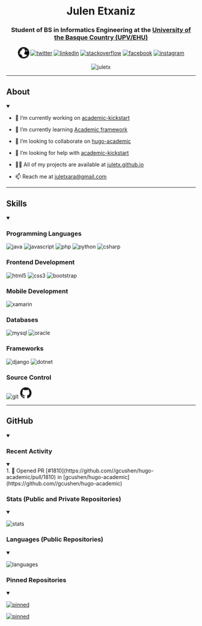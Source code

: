 <h1 align="center">Julen Etxaniz</h1>

<h3 align="center">Student of BS in Informatics Engineering at the <a href="https://www.ehu.eus/en/en-home" target="blank">University of the Basque Country (UPV/EHU)</a></h3>

<p align="center">
<a href="https://juletx.github.io" target="blank"><img align="center" src="https://raw.githubusercontent.com/iconic/open-iconic/master/svg/globe.svg" alt="website" height="30" width="30" /></a>
<a href="https://twitter.com/juletxara" target="blank"><img align="center" src="https://cdn.jsdelivr.net/npm/simple-icons@3.0.1/icons/twitter.svg" alt="twitter" height="30" width="30" /></a>
<a href="https://www.linkedin.com/in/juletxara/?locale=en_US" target="blank"><img align="center" src="https://cdn.jsdelivr.net/npm/simple-icons@3.0.1/icons/linkedin.svg" alt="linkedin" height="30" width="30" /></a>
<a href="https://stackoverflow.com/users/12519473" target="blank"><img align="center" src="https://cdn.jsdelivr.net/npm/simple-icons@3.0.1/icons/stackoverflow.svg" alt="stackoverflow" height="30" width="30" /></a>
<a href="https://fb.com/juletxara" target="blank"><img align="center" src="https://cdn.jsdelivr.net/npm/simple-icons@3.0.1/icons/facebook.svg" alt="facebook" height="30" width="30" /></a>
<a href="https://instagram.com/juletxara" target="blank"><img align="center" src="https://cdn.jsdelivr.net/npm/simple-icons@3.0.1/icons/instagram.svg" alt="instagram" height="30" width="30" /></a>
</p>

<p align="center"> <img src="https://komarev.com/ghpvc/?username=juletx" alt="juletx" /> </p>

<hr />

<h2 align="left">About</h2>
<details open>
<summary></summary>

- 🔭 I’m currently working on [academic-kickstart](https://github.com/juletx/academic-kickstart)

- 🌱 I’m currently learning [Academic framework](https://sourcethemes.com/academic)

- 👯 I’m looking to collaborate on [hugo-academic](https://github.com/gcushen/hugo-academic)

- 🤝 I’m looking for help with [academic-kickstart](https://github.com/juletx/academic-kickstart)

- 👨‍💻 All of my projects are available at [juletx.github.io](https://juletx.github.io)

<!-- - 📝 I regulary write articles on  -->

<!-- - 💬 Ask me about  -->

- 📫 Reach me at [juletxara@gmail.com](mailto:juletxara@gmail.com)

<!-- - ⚡ Fun fact  -->

</details>

<hr />

<h2 align="left">Skills</h2>
<details open>
<summary></summary>

<h3 align="left">Programming Languages</h3>
<p align="left">
	<img src="https://devicons.github.io/devicon/devicon.git/icons/java/java-original-wordmark.svg" alt="java" width="30" height="30"/>
	<img src="https://devicons.github.io/devicon/devicon.git/icons/javascript/javascript-original.svg" alt="javascript" width="30" height="30"/>
	<img src="https://devicons.github.io/devicon/devicon.git/icons/php/php-original.svg" alt="php" width="30" height="30"/>
	<img src="https://devicons.github.io/devicon/devicon.git/icons/python/python-original.svg" alt="python" width="30" height="30"/>
	<img src="https://devicons.github.io/devicon/devicon.git/icons/csharp/csharp-original.svg" alt="csharp" width="30" height="30"/>
</p>

<h3 align="left">Frontend Development</h3>
<p align="left">
	<img src="https://devicons.github.io/devicon/devicon.git/icons/html5/html5-original-wordmark.svg" alt="html5" width="30" height="30"/>
	<img src="https://devicons.github.io/devicon/devicon.git/icons/css3/css3-original-wordmark.svg" alt="css3" width="30" height="30"/>
	<img src="https://devicons.github.io/devicon/devicon.git/icons/bootstrap/bootstrap-plain.svg" alt="bootstrap" width="30" height="30"/>
</p>

<!-- <h3 align="left">Backend Development</h3> -->

<h3 align="left">Mobile Development</h3>
<p align="left">
	<img src="https://raw.githubusercontent.com/detain/svg-logos/780f25886640cef088af994181646db2f6b1a3f8/svg/xamarin.svg" alt="xamarin" width="30" height="30"/>
</p>

<!-- <h3 align="left">AI/ML</h3> -->

<h3 align="left">Databases</h3>
<p align="left">
	<img src="https://devicons.github.io/devicon/devicon.git/icons/mysql/mysql-original-wordmark.svg" alt="mysql" width="30" height="30"/>
	<img src="https://devicons.github.io/devicon/devicon.git/icons/oracle/oracle-original.svg" alt="oracle" width="30" height="30"/>
</p>

<!-- <h3 align="left">Data Visualization</h3> -->

<!-- <h3 align="left">Devops</h3> -->

<!-- <h3 align="left">Backend as a Service</h3> -->

<h3 align="left">Frameworks</h3>
<p align="left">
	<img src="https://devicons.github.io/devicon/devicon.git/icons/django/django-original.svg" alt="django" width="30" height="30"/>
	<img src="https://devicons.github.io/devicon/devicon.git/icons/dot-net/dot-net-original-wordmark.svg" alt="dotnet" width="30" height="30"/>
</p>

<!-- <h3 align="left">Software</h3> -->

<!-- <h3 align="left">Static Site Generators</h3> -->

<h3 align="left">Source Control</h3>
<p align="left">
	<img src="https://www.vectorlogo.zone/logos/git-scm/git-scm-icon.svg" alt="git" width="30" height="30"/>
	<img src="https://raw.githubusercontent.com/github/explore/78df643247d429f6cc873026c0622819ad797942/topics/github/github.png" alt="git" width="30" height="30"/>
</p>

</details>

<hr />

<h2 align="left">GitHub</h2>
<details open>
<summary></summary>

<h3 align="left">Recent Activity</h3>
<details open>
<summary></summary>
<!--START_SECTION:activity-->
1. 💪 Opened PR [#1810](https://github.com//gcushen/hugo-academic/pull/1810) in [gcushen/hugo-academic](https://github.com//gcushen/hugo-academic)
<!--END_SECTION:activity-->
</details>

<h3 align="left">Stats (Public and Private Repositories)</h3>
<details open>
<summary></summary>
<p align="left"><img src="https://github-readme-stats.vercel.app/api?username=juletx&show_icons=true&count_private=true)" alt="stats" /></p>
</details>

<h3 align="left">Languages (Public Repositories)</h3>
<details open>
<summary></summary>
<p align="left"><img src="https://github-readme-stats.vercel.app/api/top-langs/?username=juletx&layout=compact" alt="languages" /></p>
</details>

<h3 align="left">Pinned Repositories</h3>
<details open>
<summary></summary>
<p align="left"><a href="https://github.com/juletx/juletx.github.io" target="blank"><img src="https://github-readme-stats.vercel.app/api/pin/?username=juletx&repo=juletx.github.io" alt="pinned" /></a></p>
<p align="left"><a href="https://github.com/juletx/academic-kickstart" target="blank"><img src="https://github-readme-stats.vercel.app/api/pin/?username=juletx&repo=academic-kickstart" alt="pinned" /></a></p>
</details>

</details>
